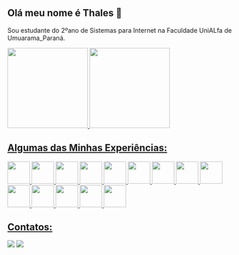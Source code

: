 ## Olá meu nome é Thales 👋

Sou estudante do 2ºano de Sistemas para Internet na Faculdade UniALfa de Umuarama_Paraná.

<div>
<a href="https://github.com/Thales0820">
<img loading="lazy" height="180em" src="https://github-readme-stats.vercel.app/api/top-langs/?username=Thales0820&layout=compact&langs_count=7&theme=dracula"/>
<img loading="lazy" height="180em" src="https://github-readme-stats.vercel.app/api?username=Thales0820&show_icons=true&theme=dracula&include_all_commits=true&count_private=true"/>
</div>

## Algumas das Minhas Experiências:


<img width="50" src="https://cdn.jsdelivr.net/gh/devicons/devicon/icons/html5/html5-original.svg" /> <img 
width="50" src="https://cdn.jsdelivr.net/gh/devicons/devicon/icons/css3/css3-original.svg" /> <img width="50" src="https://cdn.jsdelivr.net/gh/devicons/devicon/icons/javascript/javascript-original.svg" /> <img width="50" src="https://cdn.jsdelivr.net/gh/devicons/devicon/icons/react/react-original.svg" /> <img width="50" src="https://cdn.jsdelivr.net/gh/devicons/devicon/icons/php/php-original.svg" /> <img width="50" src="https://cdn.jsdelivr.net/gh/devicons/devicon/icons/mysql/mysql-original.svg" /> <img width="50" src="https://cdn.jsdelivr.net/gh/devicons/devicon/icons/git/git-original.svg" /> <img width="50" src="https://cdn.jsdelivr.net/gh/devicons/devicon/icons/github/github-original.svg" /> <img width="50" src="https://cdn.jsdelivr.net/gh/devicons/devicon/icons/vscode/vscode-original.svg" /> <img width="50" src="https://cdn.jsdelivr.net/gh/devicons/devicon/icons/apache/apache-original-wordmark.svg" /> <img width="50" src="https://cdn.jsdelivr.net/gh/devicons/devicon/icons/intellij/intellij-original.svg" /> <img width="50" src="https://cdn.jsdelivr.net/gh/devicons/devicon/icons/canva/canva-original.svg" /> <img width="50" src="https://cdn.jsdelivr.net/gh/devicons/devicon/icons/bootstrap/bootstrap-original.svg" /> <img width="50" src="https://cdn.jsdelivr.net/gh/devicons/devicon/icons/opera/opera-original.svg" />

## Contatos:

<a href="https://www.instagram.com/augusto_thales0820/" target="_blank"><img loading="lazy" src="https://img.shields.io/badge/-Instagram-%23E4405F?style=for-the-badge&logo=instagram&logoColor=white" target="_blank"></a>
<a href = "mailto:thalesaugustosilvalima@gmail.com"><img loading="lazy" src="https://img.shields.io/badge/Gmail-D14836?style=for-the-badge&logo=gmail&logoColor=white" target="_blank"></a>